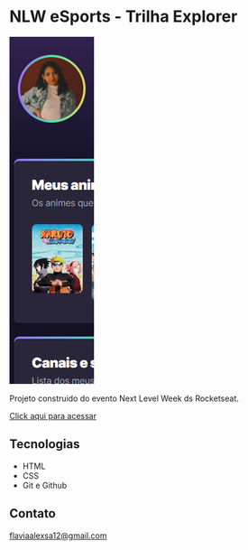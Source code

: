 # NLW eSports - Trilha Explorer

![preview](./.github/preview.png)

Projeto construido do evento Next Level Week ds Rocketseat.

[Click aqui para acessar](http//Flavia-Ribeir0.github.io/Portfolio.project)

## Tecnologias 

- HTML
- CSS
- Git e Github

## Contato

flaviaalexsa12@gmail.com